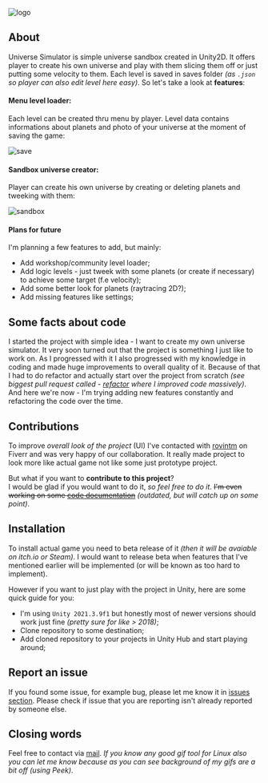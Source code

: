 ![logo](https://user-images.githubusercontent.com/20907620/224792498-8602d768-855d-4970-aa48-97af0a27e074.png)



## About

Universe Simulator is simple universe sandbox created in Unity2D. It offers player to create his own universe and play with them slicing them off or just putting some velocity to them. Each level is saved in saves folder *(as ``.json`` so player can also edit level here easy)*. So let's take a look at **features**:

#### Menu level loader:

Each level can be created thru menu by player. Level data contains informations about planets and photo of your universe at the moment of saving the game:

![save](https://user-images.githubusercontent.com/20907620/224781063-739270fb-ad18-456d-9ac3-53ad08563c52.gif)

#### Sandbox universe creator:

Player can create his own universe by creating or deleting planets and tweeking with them:

![sandbox](https://user-images.githubusercontent.com/20907620/224785774-85e79327-b69e-47c7-8cd4-77e46c843333.gif)

#### Plans for future

I'm planning a few features to add, but mainly:
* Add workshop/community level loader;
* Add logic levels - just tweek with some planets (or create if necessary) to achieve some target (f.e velocity);
* Add some better look for planets (raytracing 2D?);
* Add missing features like settings;

## Some facts about code

I started the project with simple idea - I want to create my own universe simulator. It very soon turned out that the project is something I just like to work on. As I progressed with it I also progressed with my knowledge in coding and made huge improvements to overall quality of it. Because of that I had to do refactor and actually start over the project from scratch *(see biggest pull request called - [refactor](https://github.com/mmarusiak/Universe-Simulator/pull/12) where I improved code massively)*. And here we're now - I'm trying adding new features constantly and refactoring the code over the time. 

## Contributions

To improve *overall look of the project* (UI) I've contacted with [rovintm]() on Fiverr and was very happy of our collaboration. It really made project to look more like actual game not like some just prototype project.
 
But what if you want to **contribute to this project**?  
I would be glad if you would want to do it, _so feel free to do it_. ~~I'm even working on some [code documentation](https://github.com/mmarusiak/Universe-Simulator/tree/main/Code%20Documentation)~~ *(outdated, but will catch up on some point)*.

## Installation

To install actual game you need to beta release of it *(then it will be avaiable on itch.io or Steam)*. I would want to release beta when features that I've mentioned earlier will be implemented (or will be known as too hard to implement).

However if you want to just play with the project in Unity, here are some quick guide for you:
* I'm using ``Unity 2021.3.9f1`` but honestly most of newer versions should work just fine *(pretty sure for like > 2018)*;
* Clone repository to some destination;
* Add cloned repository to your projects in Unity Hub and start playing around;

## Report an issue

If you found some issue, for example bug, please let me know it in [issues section](https://github.com/mmarusiak/Universe-Simulator/issues). Please check if issue that you are reporting isn't already reported by someone else.

## Closing words

Feel free to contact via [mail](marcel.marusiak@gmail.com). *If you know any good gif tool for Linux also you can let me know because as you can see background of my gifs are a bit off (using Peek)*.
